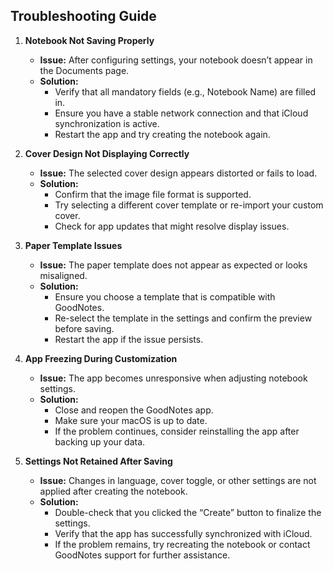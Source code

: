 ## Troubleshooting Guide

1. **Notebook Not Saving Properly**  
   - **Issue:** After configuring settings, your notebook doesn’t appear in the Documents page.  
   - **Solution:**  
     - Verify that all mandatory fields (e.g., Notebook Name) are filled in.
     - Ensure you have a stable network connection and that iCloud synchronization is active.
     - Restart the app and try creating the notebook again.

2. **Cover Design Not Displaying Correctly**  
   - **Issue:** The selected cover design appears distorted or fails to load.  
   - **Solution:**  
     - Confirm that the image file format is supported.
     - Try selecting a different cover template or re-import your custom cover.
     - Check for app updates that might resolve display issues.

3. **Paper Template Issues**  
   - **Issue:** The paper template does not appear as expected or looks misaligned.  
   - **Solution:**  
     - Ensure you choose a template that is compatible with GoodNotes.
     - Re-select the template in the settings and confirm the preview before saving.
     - Restart the app if the issue persists.

4. **App Freezing During Customization**  
   - **Issue:** The app becomes unresponsive when adjusting notebook settings.  
   - **Solution:**  
     - Close and reopen the GoodNotes app.
     - Make sure your macOS is up to date.
     - If the problem continues, consider reinstalling the app after backing up your data.

5. **Settings Not Retained After Saving**  
   - **Issue:** Changes in language, cover toggle, or other settings are not applied after creating the notebook.  
   - **Solution:**  
     - Double-check that you clicked the “Create” button to finalize the settings.
     - Verify that the app has successfully synchronized with iCloud.
     - If the problem remains, try recreating the notebook or contact GoodNotes support for further assistance.
